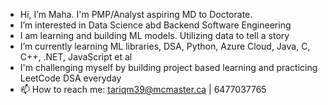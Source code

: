 -  Hi, I’m Maha. I'm PMP/Analyst aspiring MD to Doctorate.
-  I’m interested in Data Science abd Backend Software Engineering
-  I am learning and building ML models. Utilizing data to tell a story
-  I’m currently learning ML libraries, DSA, Python, Azure Cloud, Java, C, C++, .NET, JavaScript et al
-  I'm challenging myself by building project based learning and practicing LeetCode DSA everyday
- 📫 How to reach me: tariqm39@mcmaster.ca | 6477037765

<!---
Merctwain/Merctwain is a ✨ special ✨ repository because its `README.md` (this file) appears on your GitHub profile.
You can click the Preview link to take a look at your changes.
--->
